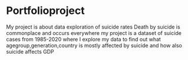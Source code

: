 # Portfolioproject
My project is about data exploration of suicide rates
Death by suicide is commonplace and occurs everywhere my project is a dataset of suicide cases from 1985-2020 where I explore my data to find out what agegroup,generation,country is mostly affected by suicide and how also suicide affects GDP
